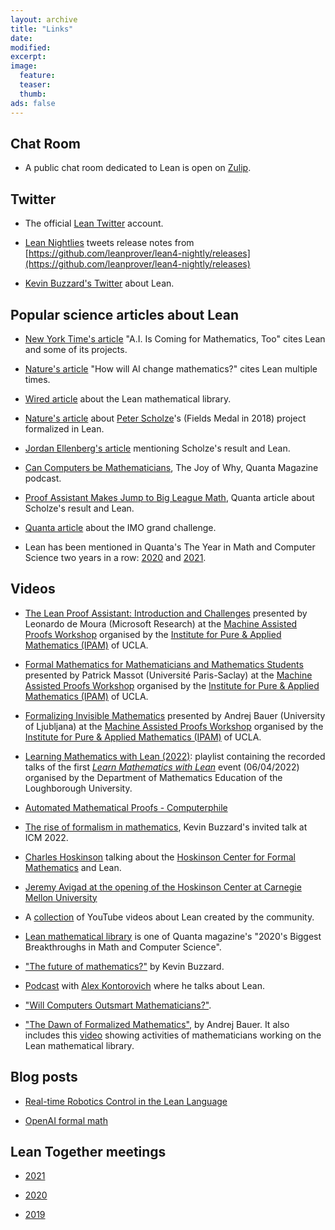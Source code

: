 ```yaml
---
layout: archive
title: "Links"
date:
modified:
excerpt:
image:
  feature:
  teaser:
  thumb:
ads: false
---
```


## Chat Room

- A public chat room dedicated to Lean is open on [Zulip](https://leanprover.zulipchat.com/).

## Twitter

- The official [Lean Twitter](https://twitter.com/leanprover) account.

- [Lean Nightlies](https://twitter.com/lean4_nightly) tweets release notes from [https://github.com/leanprover/lean4-nightly/releases](https://github.com/leanprover/lean4-nightly/releases)

- [Kevin Buzzard's Twitter](https://twitter.com/XenaProject) about Lean.

## Popular science articles about Lean

- [New York Time's article](https://www.nytimes.com/2023/07/02/science/ai-mathematics-machine-learning.html) "A.I. Is Coming for Mathematics, Too" cites Lean and some of its projects.

- [Nature's article](https://www.nature.com/articles/d41586-023-00487-2) "How will AI change mathematics?" cites Lean multiple times.

- [Wired article](https://www.wired.com/story/the-effort-to-build-the-mathematical-library-of-the-future/) about the Lean mathematical library.

- [Nature's article](https://www.nature.com/articles/d41586-021-01627-2) about [Peter Scholze](https://en.wikipedia.org/wiki/Peter_Scholze)'s (Fields Medal in 2018) project formalized in Lean.

- [Jordan Ellenberg's article](https://bigthink.com/technology-innovation/artificial-intelligence-replace-mathematicians) mentioning Scholze's result and Lean.

- [Can Computers be Mathematicians](https://www.quantamagazine.org/can-computers-be-mathematicians-20220629/), The Joy of Why, Quanta Magazine podcast.

- [Proof Assistant Makes Jump to Big League Math](https://www.quantamagazine.org/lean-computer-program-confirms-peter-scholze-proof-20210728/), Quanta article about Scholze's result and Lean.

- [Quanta article](https://www.quantamagazine.org/at-the-international-mathematical-olympiad-artificial-intelligence-prepares-to-go-for-the-gold-20200921/) about the IMO grand challenge.

- Lean has been mentioned in Quanta's The Year in Math and Computer Science two years in a row: [2020](https://www.quantamagazine.org/the-year-in-math-and-computer-science-20201223/) and [2021](https://www.quantamagazine.org/the-year-in-math-and-computer-science-20211223/).

## Videos

- [The Lean Proof Assistant: Introduction and Challenges](https://youtu.be/BY78oZYMGCk) presented by Leonardo de Moura (Microsoft Research) at the [Machine Assisted Proofs Workshop](http://www.ipam.ucla.edu/programs/workshops/machine-assisted-proofs/) organised by the [Institute for Pure & Applied Mathematics (IPAM)](http://www.ipam.ucla.edu/) of UCLA.

- [Formal Mathematics for Mathematicians and Mathematics Students](https://youtu.be/tp_h3vzkObo) presented by Patrick Massot (Université Paris-Saclay) at the [Machine Assisted Proofs Workshop](http://www.ipam.ucla.edu/programs/workshops/machine-assisted-proofs/) organised by the [Institute for Pure & Applied Mathematics (IPAM)](http://www.ipam.ucla.edu/) of UCLA.

- [Formalizing Invisible Mathematics](https://youtu.be/tp_h3vzkObo) presented by Andrej Bauer (University of Ljubljana) at the [Machine Assisted Proofs Workshop](http://www.ipam.ucla.edu/programs/workshops/machine-assisted-proofs/) organised by the [Institute for Pure & Applied Mathematics (IPAM)](http://www.ipam.ucla.edu/) of UCLA.

- [Learning Mathematics with Lean (2022)](https://youtube.com/playlist?list=PLgBHexwnIcduLcwinFhr8mHMk9WttUs4O): playlist containing the recorded talks of the first [*Learn Mathematics with Lean*](https://www.lboro.ac.uk/departments/maths-education/events/2022/learningmathematicswithlean/) event (06/04/2022) organised by the Department of Mathematics Education of the Loughborough University.

- [Automated Mathematical Proofs - Computerphile](https://www.youtube.com/watch?v=prYaTrZUces)

- [The rise of formalism in mathematics](https://www.youtube.com/watch?v=SEID4XYFN7o), Kevin Buzzard's invited talk at ICM 2022.

- [Charles Hoskinson](https://en.wikipedia.org/wiki/Charles_Hoskinson) talking about the [Hoskinson Center for Formal Mathematics](https://youtu.be/3snIzhjqsk0?t=501) and Lean.

- [Jeremy Avigad at the opening of the Hoskinson Center at Carnegie Mellon University](https://www.youtube.com/watch?v=tbz6cdnFyPc)

- A [collection](https://www.youtube.com/channel/UCWe5B7Ikr0AI9727doEUxPg/videos) of YouTube videos about Lean created by the community.

- [Lean mathematical library](https://youtu.be/HL7DEkXV_60?t=295) is one of Quanta magazine's "2020's Biggest Breakthroughs in Math and Computer Science".

- ["The future of mathematics?"](https://www.youtube.com/watch?v=Dp-mQ3HxgDE&t) by Kevin Buzzard.

- [Podcast](https://www.youtube.com/watch?v=C-i4q-Xlnis&t=3213s) with [Alex Kontorovich](https://sites.math.rutgers.edu/~alexk/) where he talks about Lean.

- ["Will Computers Outsmart Mathematicians?"](https://www.youtube.com/watch?v=q7YqQ96Go8k&t).

- ["The Dawn of Formalized Mathematics"](https://vimeo.com/567049015), by Andrej Bauer. It also includes this [video](https://vimeo.com/566990363) showing activities of mathematicians working on the Lean mathematical library.

## Blog posts

- [Real-time Robotics Control in the Lean Language](https://galois.com/blog/2021/03/real-time-robotics-control-in-the-lean-language/)

- [OpenAI formal math](https://openai.com/blog/formal-math/)

## Lean Together meetings

- [2021](https://leanprover-community.github.io/lt2021/)

- [2020](https://www.andrew.cmu.edu/user/avigad/meetings/fomm2020/)

- [2019](https://lean-forward.github.io/lean-together/2019/)
